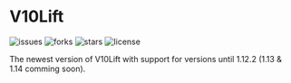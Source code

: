 # V10Lift

![issues](https://img.shields.io/github/issues/DeveloperBoy/V10Lift) ![forks](https://img.shields.io/github/forks/DeveloperBoy/V10Lift) ![stars](https://img.shields.io/github/stars/DeveloperBoy/V10Lift) ![license](https://img.shields.io/github/license/DeveloperBoy/V10Lift)

The newest version of V10Lift with support for versions until 1.12.2 (1.13 & 1.14 comming soon).
